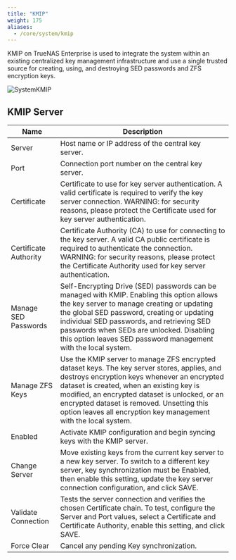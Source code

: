 ```yaml
---
title: "KMIP"
weight: 175
aliases:
  - /core/system/kmip
---
```


KMIP on TrueNAS Enterprise is used to integrate the system within an existing centralized key management infrastructure and use a single trusted source for creating, using, and destroying SED passwords and ZFS encryption keys.

![SystemKMIP](/images/CORE/12.0/SystemKMIP.png "KMIP Options")

## KMIP Server

| Name | Description |
|------|------|
| Server | Host name or IP address of the central key server. |
| Port | Connection port number on the central key server. |
| Certificate | Certificate to use for key server authentication. A valid certificate is required to verify the key server connection. WARNING: for security reasons, please protect the Certificate used for key server authentication. |
| Certificate Authority | Certificate Authority (CA) to use for connecting to the key server. A valid CA public certificate is required to authenticate the connection. WARNING: for security reasons, please protect the Certificate Authority used for key server authentication. |
| Manage SED Passwords | Self-Encrypting Drive (SED) passwords can be managed with KMIP. Enabling this option allows the key server to manage creating or updating the global SED password, creating or updating individual SED passwords, and retrieving SED passwords when SEDs are unlocked. Disabling this option leaves SED password management with the local system. |
| Manage ZFS Keys | Use the KMIP server to manage ZFS encrypted dataset keys. The key server stores, applies, and destroys encryption keys whenever an encrypted dataset is created, when an existing key is modified, an encrypted dataset is unlocked, or an encrypted dataset is removed. Unsetting this option leaves all encryption key management with the local system. |
| Enabled | Activate KMIP configuration and begin syncing keys with the KMIP server. |
| Change Server | Move existing keys from the current key server to a new key server. To switch to a different key server, key synchronization must be Enabled, then enable this setting, update the key server connection configuration, and click SAVE. |
| Validate Connection | Tests the server connection and verifies the chosen Certificate chain. To test, configure the Server and Port values, select a Certificate and Certificate Authority, enable this setting, and click SAVE. |
| Force Clear | Cancel any pending Key synchronization. |